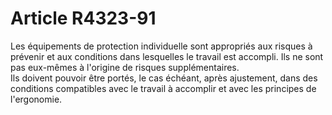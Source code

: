 # Article R4323-91

  
Les équipements de protection individuelle sont appropriés aux risques à prévenir et aux conditions dans lesquelles le travail est accompli. Ils ne sont pas eux-mêmes à l'origine de risques supplémentaires.   
Ils doivent pouvoir être portés, le cas échéant, après ajustement, dans des conditions compatibles avec le travail à accomplir et avec les principes de l'ergonomie.